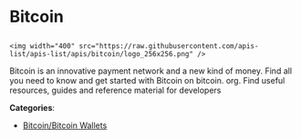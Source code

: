 # Bitcoin<p align="center">
    <img width="400" src="https://raw.githubusercontent.com/apis-list/apis-list/apis/bitcoin/logo_256x256.png" />
</p>

Bitcoin is an innovative payment network and a new kind of money. Find all you need to know and get started with Bitcoin on bitcoin. org. Find useful resources, guides and reference material for developers

**Categories**:

- [Bitcoin/Bitcoin Wallets](https://github/apis-list/apis-list#bitcoin-bitcoin-wallets)





